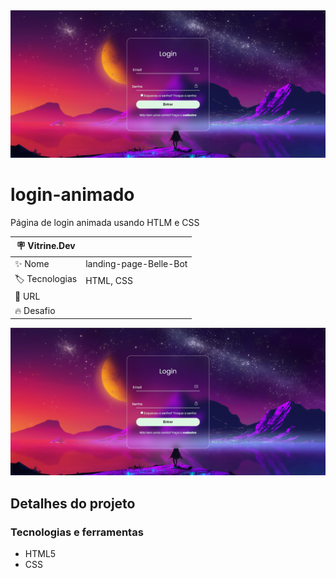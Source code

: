 <div align="center" >
  <img src="https://github.com/AAlan12/login-animado/blob/main/img/thumb.PNG?raw=true"/>
</div>

# login-animado

Página de login animada usando HTLM e CSS

| :placard: Vitrine.Dev |     |
| -------------  | --- |
| :sparkles: Nome        | landing-page-Belle-Bot
| :label: Tecnologias | HTML, CSS
| :rocket: URL         | 
| :fire: Desafio     | 

<!-- Inserir imagem com a #vitrinedev ao final do link -->
![](https://github.com/AAlan12/login-animado/blob/main/img/thumb.PNG?raw=true#vitrinedev)


## Detalhes do projeto

### Tecnologias e ferramentas

- HTML5
- CSS


